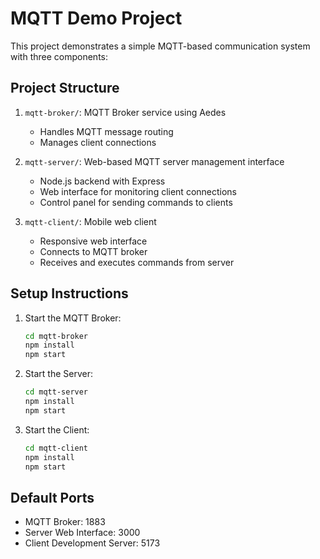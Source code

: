 # MQTT Demo Project

This project demonstrates a simple MQTT-based communication system with three components:

## Project Structure

1. `mqtt-broker/`: MQTT Broker service using Aedes
   - Handles MQTT message routing
   - Manages client connections

2. `mqtt-server/`: Web-based MQTT server management interface
   - Node.js backend with Express
   - Web interface for monitoring client connections
   - Control panel for sending commands to clients

3. `mqtt-client/`: Mobile web client
   - Responsive web interface
   - Connects to MQTT broker
   - Receives and executes commands from server

## Setup Instructions

1. Start the MQTT Broker:
   ```bash
   cd mqtt-broker
   npm install
   npm start
   ```

2. Start the Server:
   ```bash
   cd mqtt-server
   npm install
   npm start
   ```

3. Start the Client:
   ```bash
   cd mqtt-client
   npm install
   npm start
   ```

## Default Ports
- MQTT Broker: 1883
- Server Web Interface: 3000
- Client Development Server: 5173 